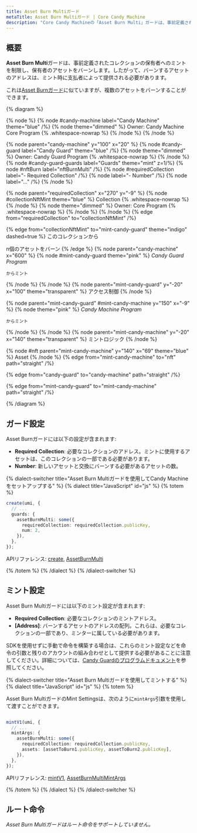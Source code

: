 ```yaml
---
title: Asset Burn Multiガード
metaTitle: Asset Burn Multiガード | Core Candy Machine
description: "Core Candy Machineの「Asset Burn Multi」ガードは、事前定義されたコレクションの保有者へのミントを制限し、購入時に保有者のアセットをバーンします。"
---
```


## 概要

**Asset Burn Multi**ガードは、事前定義されたコレクションの保有者へのミントを制限し、保有者のアセットをバーンします。したがって、バーンするアセットのアドレスは、ミント時に支払者によって提供される必要があります。

これは[Asset Burnガード](/core-candy-machine/guards/asset-burn)に似ていますが、複数のアセットをバーンすることができます。

{% diagram  %}

{% node %}
{% node #candy-machine label="Candy Machine" theme="blue" /%}
{% node theme="dimmed" %}
Owner: Candy Machine Core Program {% .whitespace-nowrap %}
{% /node %}
{% /node %}

{% node parent="candy-machine" y="100" x="20" %}
{% node #candy-guard label="Candy Guard" theme="blue" /%}
{% node theme="dimmed" %}
Owner: Candy Guard Program {% .whitespace-nowrap %}
{% /node %}
{% node #candy-guard-guards label="Guards" theme="mint" z=1/%}
{% node #nftBurn label="nftBurnMulti" /%}
{% node #requiredCollection label="- Required Collection" /%}
{% node label="- Number" /%}
{% node label="..." /%}
{% /node %}

{% node parent="requiredCollection" x="270" y="-9"  %}
{% node #collectionNftMint theme="blue" %}
Collection {% .whitespace-nowrap %}
{% /node %}
{% node theme="dimmed" %}
Owner: Core Program {% .whitespace-nowrap %}
{% /node %}
{% /node %}
{% edge from="requiredCollection" to="collectionNftMint" /%}


{% edge from="collectionNftMint" to="mint-candy-guard" theme="indigo" dashed=true %}
このコレクションから

n個のアセットをバーン
{% /edge %}
{% node parent="candy-machine" x="600" %}
  {% node #mint-candy-guard theme="pink" %}
    _Candy Guard Program_

    からミント
  {% /node %}
{% /node %}
{% node parent="mint-candy-guard" y="-20" x="100" theme="transparent" %}
  アクセス制御
{% /node %}

{% node parent="mint-candy-guard" #mint-candy-machine y="150" x="-9" %}
  {% node theme="pink" %}
    _Candy Machine Program_

    からミント
  {% /node %}
{% /node %}
{% node parent="mint-candy-machine" y="-20" x="140" theme="transparent" %}
  ミントロジック
{% /node %}

{% node #nft parent="mint-candy-machine" y="140" x="69" theme="blue" %}
  Asset
{% /node %}
{% edge from="mint-candy-machine" to="nft" path="straight" /%}

{% edge from="candy-guard" to="candy-machine" path="straight" /%}

{% edge from="mint-candy-guard" to="mint-candy-machine" path="straight" /%}

{% /diagram %}

## ガード設定

Asset Burnガードには以下の設定が含まれます:

- **Required Collection**: 必要なコレクションのアドレス。ミントに使用するアセットは、このコレクションの一部である必要があります。
- **Number**: 新しいアセットと交換にバーンする必要があるアセットの数。

{% dialect-switcher title="Asset Burn Multiガードを使用してCandy Machineをセットアップする" %}
{% dialect title="JavaScript" id="js" %}
{% totem %}

```ts
create(umi, {
  // ...
  guards: {
    assetBurnMulti: some({
      requiredCollection: requiredCollection.publicKey,
      num: 2,
    }),
  },
});
```

APIリファレンス: [create](https://mpl-core-candy-machine.typedoc.metaplex.com/functions/create.html), [AssetBurnMulti](https://mpl-core-candy-machine.typedoc.metaplex.com/types/AssetBurnMulti.html)

{% /totem %}
{% /dialect %}
{% /dialect-switcher %}

## ミント設定

Asset Burn Multiガードには以下のミント設定が含まれます:

- **Required Collection**: 必要なコレクションのミントアドレス。
- **[Address]**: バーンするアセットのアドレスの配列。これらは、必要なコレクションの一部であり、ミンターに属している必要があります。

SDKを使用せずに手動で命令を構築する場合は、これらのミント設定などを命令の引数と残りのアカウントの組み合わせとして提供する必要があることに注意してください。詳細については、[Candy Guardのプログラムドキュメント](https://github.com/metaplex-foundation/mpl-core-candy-machine/tree/main/programs/candy-guard#asseturn)を参照してください。

{% dialect-switcher title="Asset Burn Multiガードを使用してミントする" %}
{% dialect title="JavaScript" id="js" %}
{% totem %}

Asset Burn MultiガードのMint Settingsは、次のように`mintArgs`引数を使用して渡すことができます。

```ts

mintV1(umi, {
  // ...
  mintArgs: {
    assetBurnMulti: some({
      requiredCollection: requiredCollection.publicKey,
      assets: [assetToBurn1.publicKey, assetToBurn2.publicKey],
    }),
  },
});
```

APIリファレンス: [mintV1](https://mpl-core-candy-machine.typedoc.metaplex.com/functions/mintV1.html), [AssetBurnMultiMintArgs](https://mpl-core-candy-machine.typedoc.metaplex.com/types/AssetBurnMultiMintArgs.html)

{% /totem %}
{% /dialect %}
{% /dialect-switcher %}

## ルート命令

_Asset Burn Multiガードはルート命令をサポートしていません。_
